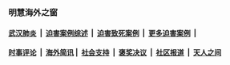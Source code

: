 
### 明慧海外之窗

####  [武汉肺炎](indexes/365.md?t=07030701) &nbsp;|&nbsp;  [迫害案例综述](indexes/328.md?t=07030701) &nbsp;|&nbsp; [迫害致死案例](indexes/277.md?t=07030701)  &nbsp;|&nbsp; [更多迫害案例](indexes/81.md?t=07030701)  &nbsp;|&nbsp; 
####  [时事评论](indexes/19.md?t=07030701) &nbsp;|&nbsp; [海外简讯](indexes/245.md?t=07030701)&nbsp;|&nbsp;  [社会支持](indexes/140.md?t=07030701) &nbsp;|&nbsp; [褒奖决议](indexes/282.md?t=07030701) &nbsp;|&nbsp; [社区报道](indexes/91.md?t=07030701)  &nbsp;|&nbsp; [天人之间](indexes/78.md?t=07030701) 

